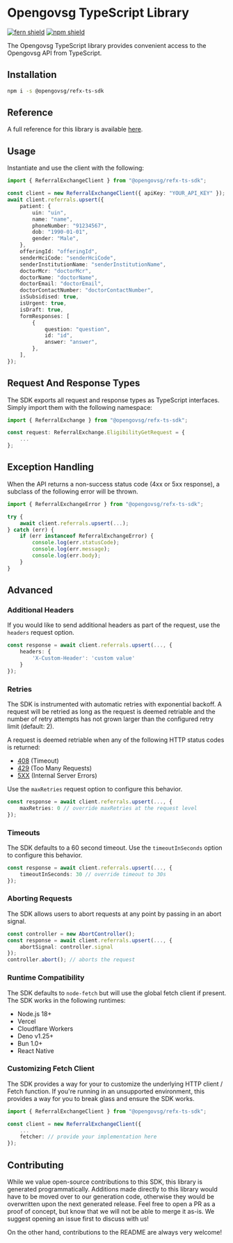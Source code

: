 # Opengovsg TypeScript Library

[![fern shield](https://img.shields.io/badge/%F0%9F%8C%BF-Built%20with%20Fern-brightgreen)](https://buildwithfern.com?utm_source=github&utm_medium=github&utm_campaign=readme&utm_source=https%3A%2F%2Fgithub.com%2Fopengovsg%2Frefer-ts-sdk)
[![npm shield](https://img.shields.io/npm/v/@opengovsg/refx-ts-sdk)](https://www.npmjs.com/package/@opengovsg/refx-ts-sdk)

The Opengovsg TypeScript library provides convenient access to the Opengovsg API from TypeScript.

## Installation

```sh
npm i -s @opengovsg/refx-ts-sdk
```

## Reference

A full reference for this library is available [here](./reference.md).

## Usage

Instantiate and use the client with the following:

```typescript
import { ReferralExchangeClient } from "@opengovsg/refx-ts-sdk";

const client = new ReferralExchangeClient({ apiKey: "YOUR_API_KEY" });
await client.referrals.upsert({
    patient: {
        uin: "uin",
        name: "name",
        phoneNumber: "91234567",
        dob: "1990-01-01",
        gender: "Male",
    },
    offeringId: "offeringId",
    senderHciCode: "senderHciCode",
    senderInstitutionName: "senderInstitutionName",
    doctorMcr: "doctorMcr",
    doctorName: "doctorName",
    doctorEmail: "doctorEmail",
    doctorContactNumber: "doctorContactNumber",
    isSubsidised: true,
    isUrgent: true,
    isDraft: true,
    formResponses: [
        {
            question: "question",
            id: "id",
            answer: "answer",
        },
    ],
});
```

## Request And Response Types

The SDK exports all request and response types as TypeScript interfaces. Simply import them with the
following namespace:

```typescript
import { ReferralExchange } from "@opengovsg/refx-ts-sdk";

const request: ReferralExchange.EligibilityGetRequest = {
    ...
};
```

## Exception Handling

When the API returns a non-success status code (4xx or 5xx response), a subclass of the following error
will be thrown.

```typescript
import { ReferralExchangeError } from "@opengovsg/refx-ts-sdk";

try {
    await client.referrals.upsert(...);
} catch (err) {
    if (err instanceof ReferralExchangeError) {
        console.log(err.statusCode);
        console.log(err.message);
        console.log(err.body);
    }
}
```

## Advanced

### Additional Headers

If you would like to send additional headers as part of the request, use the `headers` request option.

```typescript
const response = await client.referrals.upsert(..., {
    headers: {
        'X-Custom-Header': 'custom value'
    }
});
```

### Retries

The SDK is instrumented with automatic retries with exponential backoff. A request will be retried as long
as the request is deemed retriable and the number of retry attempts has not grown larger than the configured
retry limit (default: 2).

A request is deemed retriable when any of the following HTTP status codes is returned:

-   [408](https://developer.mozilla.org/en-US/docs/Web/HTTP/Status/408) (Timeout)
-   [429](https://developer.mozilla.org/en-US/docs/Web/HTTP/Status/429) (Too Many Requests)
-   [5XX](https://developer.mozilla.org/en-US/docs/Web/HTTP/Status/500) (Internal Server Errors)

Use the `maxRetries` request option to configure this behavior.

```typescript
const response = await client.referrals.upsert(..., {
    maxRetries: 0 // override maxRetries at the request level
});
```

### Timeouts

The SDK defaults to a 60 second timeout. Use the `timeoutInSeconds` option to configure this behavior.

```typescript
const response = await client.referrals.upsert(..., {
    timeoutInSeconds: 30 // override timeout to 30s
});
```

### Aborting Requests

The SDK allows users to abort requests at any point by passing in an abort signal.

```typescript
const controller = new AbortController();
const response = await client.referrals.upsert(..., {
    abortSignal: controller.signal
});
controller.abort(); // aborts the request
```

### Runtime Compatibility

The SDK defaults to `node-fetch` but will use the global fetch client if present. The SDK works in the following
runtimes:

-   Node.js 18+
-   Vercel
-   Cloudflare Workers
-   Deno v1.25+
-   Bun 1.0+
-   React Native

### Customizing Fetch Client

The SDK provides a way for your to customize the underlying HTTP client / Fetch function. If you're running in an
unsupported environment, this provides a way for you to break glass and ensure the SDK works.

```typescript
import { ReferralExchangeClient } from "@opengovsg/refx-ts-sdk";

const client = new ReferralExchangeClient({
    ...
    fetcher: // provide your implementation here
});
```

## Contributing

While we value open-source contributions to this SDK, this library is generated programmatically.
Additions made directly to this library would have to be moved over to our generation code,
otherwise they would be overwritten upon the next generated release. Feel free to open a PR as
a proof of concept, but know that we will not be able to merge it as-is. We suggest opening
an issue first to discuss with us!

On the other hand, contributions to the README are always very welcome!
